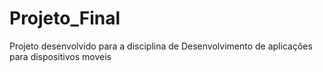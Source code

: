 # Projeto_Final
Projeto desenvolvido para a disciplina de Desenvolvimento de aplicações para dispositivos moveis 
